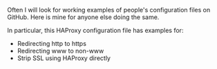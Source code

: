 Often I will look for working examples of people's configuration files on GitHub. Here is mine for anyone else doing the same.

In particular, this HAProxy configuration file has examples for:
* Redirecting http to https
* Redirecting www to non-www
* Strip SSL using HAProxy directly